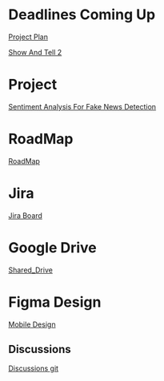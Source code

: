 # Deadlines Coming Up
[Project Plan](https://docs.google.com/document/d/1DEfSOPtI0EueAFFQNPuqM4YZc854BMYsNeuGYARkC6I/edit) 

[Show And Tell 2](https://www.canva.com/design/DAFlVgQT6WE/U44dqrm2f_h526eFdjDeLw/edit?utm_content=DAFlVgQT6WE&utm_campaign=designshare&utm_medium=link2&utm_source=sharebutton)


# Project
[ Sentiment Analysis For Fake News Detection](https://brightspace.ucd.ie/d2l/le/content/203851/viewContent/2489174/View) 
 
# RoadMap 
[RoadMap](https://supersaiyansucd.atlassian.net/jira/software/projects/SUP/boards/1/roadmap)

# Jira
[Jira Board](https://supersaiyansucd.atlassian.net/jira/software/projects/SUP/boards/1)

# Google Drive
[Shared_Drive](https://drive.google.com/drive/folders/17bg7uAdMMLsveVkH3WGmuNHNnx56T3ih?usp=sharing)

# Figma Design
[Mobile Design
](https://www.figma.com/file/hwavL1YKf8Y5uNZMTNIceo/Note-taking-Mobile-iOS-App-(Community)?type=design&node-id=1%3A230&t=vra8XibZhSOefqtL-1)

## Discussions
[Discussions git](https://github.com/soggyfox/WIP_Temp/discussions )

